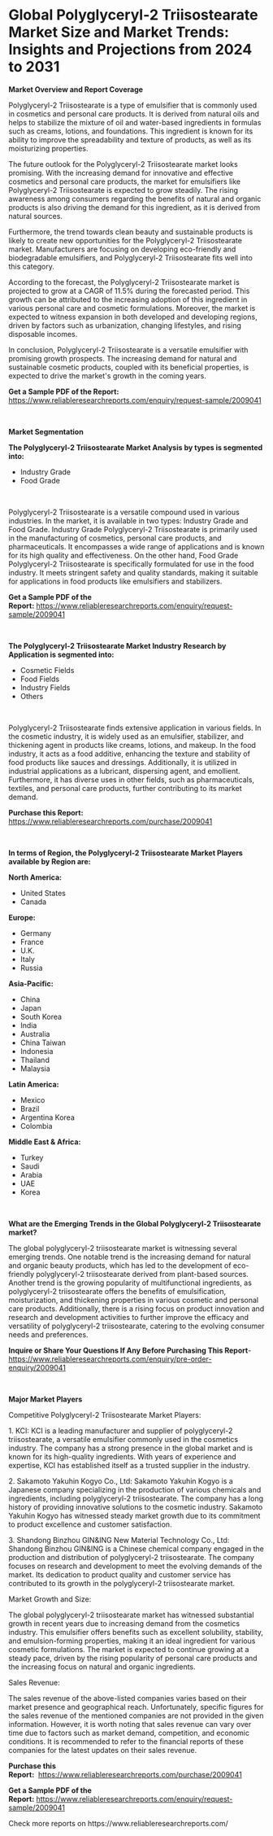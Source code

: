 <p><h1>Global Polyglyceryl-2 Triisostearate Market Size and Market Trends: Insights and Projections from 2024 to 2031</h1></p><p><strong>Market Overview and Report Coverage</strong></p>
<p><p>Polyglyceryl-2 Triisostearate is a type of emulsifier that is commonly used in cosmetics and personal care products. It is derived from natural oils and helps to stabilize the mixture of oil and water-based ingredients in formulas such as creams, lotions, and foundations. This ingredient is known for its ability to improve the spreadability and texture of products, as well as its moisturizing properties.</p><p>The future outlook for the Polyglyceryl-2 Triisostearate market looks promising. With the increasing demand for innovative and effective cosmetics and personal care products, the market for emulsifiers like Polyglyceryl-2 Triisostearate is expected to grow steadily. The rising awareness among consumers regarding the benefits of natural and organic products is also driving the demand for this ingredient, as it is derived from natural sources.</p><p>Furthermore, the trend towards clean beauty and sustainable products is likely to create new opportunities for the Polyglyceryl-2 Triisostearate market. Manufacturers are focusing on developing eco-friendly and biodegradable emulsifiers, and Polyglyceryl-2 Triisostearate fits well into this category.</p><p>According to the forecast, the Polyglyceryl-2 Triisostearate market is projected to grow at a CAGR of 11.5% during the forecasted period. This growth can be attributed to the increasing adoption of this ingredient in various personal care and cosmetic formulations. Moreover, the market is expected to witness expansion in both developed and developing regions, driven by factors such as urbanization, changing lifestyles, and rising disposable incomes.</p><p>In conclusion, Polyglyceryl-2 Triisostearate is a versatile emulsifier with promising growth prospects. The increasing demand for natural and sustainable cosmetic products, coupled with its beneficial properties, is expected to drive the market's growth in the coming years.</p></p>
<p><strong>Get a Sample PDF of the Report:</strong> <a href="https://www.reliableresearchreports.com/enquiry/request-sample/2009041">https://www.reliableresearchreports.com/enquiry/request-sample/2009041</a></p>
<p>&nbsp;</p>
<p><strong>Market Segmentation</strong></p>
<p><strong>The Polyglyceryl-2 Triisostearate Market Analysis by types is segmented into:</strong></p>
<p><ul><li>Industry Grade</li><li>Food Grade</li></ul></p>
<p>&nbsp;</p>
<p><p>Polyglyceryl-2 Triisostearate is a versatile compound used in various industries. In the market, it is available in two types: Industry Grade and Food Grade. Industry Grade Polyglyceryl-2 Triisostearate is primarily used in the manufacturing of cosmetics, personal care products, and pharmaceuticals. It encompasses a wide range of applications and is known for its high quality and effectiveness. On the other hand, Food Grade Polyglyceryl-2 Triisostearate is specifically formulated for use in the food industry. It meets stringent safety and quality standards, making it suitable for applications in food products like emulsifiers and stabilizers.</p></p>
<p><strong>Get a Sample PDF of the Report:</strong>&nbsp;<a href="https://www.reliableresearchreports.com/enquiry/request-sample/2009041">https://www.reliableresearchreports.com/enquiry/request-sample/2009041</a></p>
<p>&nbsp;</p>
<p><strong>The Polyglyceryl-2 Triisostearate Market Industry Research by Application is segmented into:</strong></p>
<p><ul><li>Cosmetic Fields</li><li>Food Fields</li><li>Industry Fields</li><li>Others</li></ul></p>
<p>&nbsp;</p>
<p><p>Polyglyceryl-2 Triisostearate finds extensive application in various fields. In the cosmetic industry, it is widely used as an emulsifier, stabilizer, and thickening agent in products like creams, lotions, and makeup. In the food industry, it acts as a food additive, enhancing the texture and stability of food products like sauces and dressings. Additionally, it is utilized in industrial applications as a lubricant, dispersing agent, and emollient. Furthermore, it has diverse uses in other fields, such as pharmaceuticals, textiles, and personal care products, further contributing to its market demand.</p></p>
<p><strong>Purchase this Report:</strong>&nbsp; <a href="https://www.reliableresearchreports.com/purchase/2009041">https://www.reliableresearchreports.com/purchase/2009041</a></p>
<p>&nbsp;</p>
<p><strong>In terms of Region, the Polyglyceryl-2 Triisostearate Market Players available by Region are:</strong></p>
<p>
    <p> <strong> North America: </strong>
        <ul>
            <li>United States</li>
            <li>Canada</li>
        </ul>
        </p> 
    <p> <strong> Europe: </strong>
        <ul>
            <li>Germany</li>
            <li>France</li>
            <li>U.K.</li>
            <li>Italy</li>
            <li>Russia</li>
        </ul>
        </p> 
    <p> <strong> Asia-Pacific: </strong>
        <ul>
            <li>China</li>
            <li>Japan</li>
            <li>South Korea</li>
            <li>India</li>
            <li>Australia</li>
            <li>China Taiwan</li>
            <li>Indonesia</li>
            <li>Thailand</li>
            <li>Malaysia</li>
        </ul>
        </p> 
    <p> <strong> Latin America: </strong>
        <ul>
            <li>Mexico</li>
            <li>Brazil</li>
            <li>Argentina Korea</li>
            <li>Colombia</li>
        </ul>
        </p> 
    <p> <strong> Middle East & Africa: </strong>
        <ul>
            <li>Turkey</li>
            <li>Saudi</li>
            <li>Arabia</li>
            <li>UAE</li>
            <li>Korea</li>
        </ul>
    </p>
    </p>
<p>&nbsp;</p>
<p><strong>What are the Emerging Trends in the Global Polyglyceryl-2 Triisostearate market?</strong></p>
<p><p>The global polyglyceryl-2 triisostearate market is witnessing several emerging trends. One notable trend is the increasing demand for natural and organic beauty products, which has led to the development of eco-friendly polyglyceryl-2 triisostearate derived from plant-based sources. Another trend is the growing popularity of multifunctional ingredients, as polyglyceryl-2 triisostearate offers the benefits of emulsification, moisturization, and thickening properties in various cosmetic and personal care products. Additionally, there is a rising focus on product innovation and research and development activities to further improve the efficacy and versatility of polyglyceryl-2 triisostearate, catering to the evolving consumer needs and preferences.</p></p>
<p><strong>Inquire or Share Your Questions If Any Before Purchasing This Report</strong>- <a href="https://www.reliableresearchreports.com/enquiry/pre-order-enquiry/2009041">https://www.reliableresearchreports.com/enquiry/pre-order-enquiry/2009041</a></p>
<p>&nbsp;</p>
<p><strong>Major Market Players</strong></p>
<p><p>Competitive Polyglyceryl-2 Triisostearate Market Players:</p><p>1. KCI: KCI is a leading manufacturer and supplier of polyglyceryl-2 triisostearate, a versatile emulsifier commonly used in the cosmetics industry. The company has a strong presence in the global market and is known for its high-quality ingredients. With years of experience and expertise, KCI has established itself as a trusted supplier in the industry.</p><p>2. Sakamoto Yakuhin Kogyo Co., Ltd: Sakamoto Yakuhin Kogyo is a Japanese company specializing in the production of various chemicals and ingredients, including polyglyceryl-2 triisostearate. The company has a long history of providing innovative solutions to the cosmetic industry. Sakamoto Yakuhin Kogyo has witnessed steady market growth due to its commitment to product excellence and customer satisfaction.</p><p>3. Shandong Binzhou GIN&ING New Material Technology Co., Ltd: Shandong Binzhou GIN&ING is a Chinese chemical company engaged in the production and distribution of polyglyceryl-2 triisostearate. The company focuses on research and development to meet the evolving demands of the market. Its dedication to product quality and customer service has contributed to its growth in the polyglyceryl-2 triisostearate market.</p><p>Market Growth and Size:</p><p>The global polyglyceryl-2 triisostearate market has witnessed substantial growth in recent years due to increasing demand from the cosmetics industry. This emulsifier offers benefits such as excellent solubility, stability, and emulsion-forming properties, making it an ideal ingredient for various cosmetic formulations. The market is expected to continue growing at a steady pace, driven by the rising popularity of personal care products and the increasing focus on natural and organic ingredients.</p><p>Sales Revenue:</p><p>The sales revenue of the above-listed companies varies based on their market presence and geographical reach. Unfortunately, specific figures for the sales revenue of the mentioned companies are not provided in the given information. However, it is worth noting that sales revenue can vary over time due to factors such as market demand, competition, and economic conditions. It is recommended to refer to the financial reports of these companies for the latest updates on their sales revenue.</p></p>
<p><strong>Purchase this Report:</strong>&nbsp;&nbsp;<a href="https://www.reliableresearchreports.com/purchase/2009041">https://www.reliableresearchreports.com/purchase/2009041</a></p>
<p></p>
<p><strong>Get a Sample PDF of the Report:</strong>&nbsp;<a href="https://www.reliableresearchreports.com/enquiry/request-sample/2009041">https://www.reliableresearchreports.com/enquiry/request-sample/2009041</a></p>
<p>Check more reports on https://www.reliableresearchreports.com/</p>